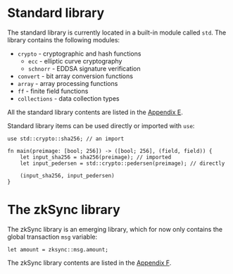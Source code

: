 # Standard library

The standard library is currently located in a built-in module called `std`.
The library contains the following modules:
- `crypto` - cryptographic and hash functions
    - `ecc` - elliptic curve cryptography
    - `schnorr` - EDDSA signature verification
- `convert` - bit array conversion functions
- `array` - array processing functions
- `ff` - finite field functions
- `collections` - data collection types

All the standard library contents are listed in the [Appendix E](../appendix/E-standard-library.md).

Standard library items can be used directly or imported with `use`:

```rust,no_run,noplaypen
use std::crypto::sha256; // an import

fn main(preimage: [bool; 256]) -> ([bool; 256], (field, field)) {
    let input_sha256 = sha256(preimage); // imported
    let input_pedersen = std::crypto::pedersen(preimage); // directly

    (input_sha256, input_pedersen)
}
```

# The zkSync library

The zkSync library is an emerging library, which for now only contains the global
transaction `msg` variable:

```rust,no_run,noplaypen
let amount = zksync::msg.amount;
```

The zkSync library contents are listed in the [Appendix F](../appendix/F-zksync-library.md).
